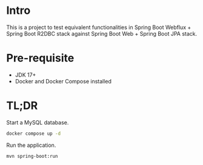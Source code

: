 # Intro

This is a project to test equivalent functionalities in Spring Boot Webflux + Spring Boot R2DBC stack against Spring Boot Web + Spring Boot JPA stack.

# Pre-requisite

- JDK 17+
- Docker and Docker Compose installed

# TL;DR

Start a MySQL database.

```bash
docker compose up -d
```

Run the application.

```bash
mvn spring-boot:run
```
